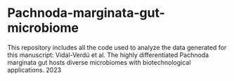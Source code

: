 # Pachnoda-marginata-gut-microbiome
This repository includes all the code used to analyze the data generated for this manuscript: Vidal-Verdú et al. The highly differentiated Pachnoda marginata gut hosts diverse microbiomes with biotechnological applications. 2023
